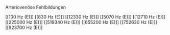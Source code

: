 

Arteriovenöse Fehlbildungen

[[100 Hz (E)]]
[[830 Hz (E)]]
[[12330 Hz (E)]]
[[5070 Hz (E)]]
[[12710 Hz (E)]]
[[225000 Hz (E)]]
[[519340 Hz (E)]]
[[655200 Hz (E)]]
[[752630 Hz (E)]]
[[923700 Hz (E)]]